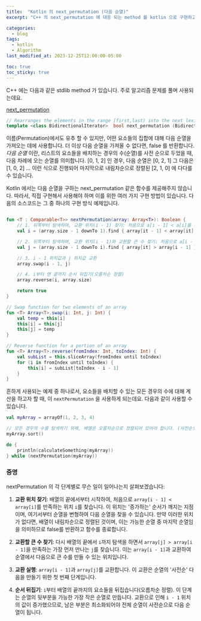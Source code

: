```yaml
---
title:  "Kotlin 의 next_permutation (다음 순열)"
excerpt: "C++ 의 next_permutation 에 대응 되는 method 를 kotlin 으로 구현하고, 리스트에 대한 모든 순열을 가져올 수 있다"

categories:
  - blog
tags:
  - kotlin
  - Algorithm
last_modified_at: 2023-12-25T12:00:00-05:00

toc: true
toc_sticky: true
---
```


C++ 에는 다음과 같은 stdlib method 가 있습니다. 주로 알고리즘 문제를 풀며 사용되는데요.

[next_permutation](https://cplusplus.com/reference/algorithm/next_permutation/)

```cpp
// Rearranges the elements in the range [first,last) into the next lexicographically greater permutation.
template <class BidirectionalIterator>  bool next_permutation (BidirectionalIterator first, BidirectionalIterator last);
```

이름(Permutation)에서도 유추 할 수 있지만, 어떤 요소들의 집합에 대해 다음 순열을 가져오는 데에 사용합니다. 더 이상 다음 순열을 가져올 수 없다면, false 를 반환합니다.
*다음 순열* 이란, 리스트의 요소들을 배치하는 경우의 수(순열)를 사전 순으로 두었을 때, 다음 차례에 오는 순열를 의미합니다.
[0, 1, 2] 인 경우, 다음 순열은 [0, 2, 1] 그 다음은 [1, 0, 2] ... 이런 식으로 진행되어 마지막으로 내림차순으로 정렬된 [2, 1, 0] 에 다다를 수 있습니다.

Kotlin 에서는 다음 순열을 구하는 next_permutation 같은 함수를 제공해주지 않습니다. 따라서, 직접 구현해서 사용해야 하며 이를 위한 여러 가지 구현 방법이 있습니다. 다음의 소스코드는 그 중 하나의 구현 방식 예제입니다.

```kotlin

fun <T : Comparable<T>> nextPermutation(array: Array<T>): Boolean {
    // 1. 뒤쪽부터 탐색하며, 교환 위치(i - 1) 찾기: 처음으로 a[i - 1] < a[i]를 만족하는 위치
    val i = (array.size - 1 downTo 1).find { array[it - 1] < array[it] } ?: return false

    // 2. 뒤쪽부터 탐색하며, 교환 위치(i - 1)와 교환할 큰 수 찾기: 처음으로 a[i - 1] < a[j]를 만족하는 위치
    val j = (array.size - 1 downTo i).find { array[it] > array[i - 1] }!!

    // 3. i - 1 위치값과 j 위치값 교환
    array.swap(i - 1, j)

    // 4. i부터 맨 끝까지 순서 뒤집기(오름차순 정렬)
    array.reverse(i, array.size)

    return true
}

// Swap function for two elements of an array
fun <T> Array<T>.swap(i: Int, j: Int) {
    val temp = this[i]
    this[i] = this[j]
    this[j] = temp
}

// Reverse function for a portion of an array
fun <T> Array<T>.reverse(fromIndex: Int, toIndex: Int) {
    val subList = this.sliceArray(fromIndex until toIndex)
    for (i in fromIndex until toIndex) {
        this[i] = subList[toIndex - i - 1]
    }
}
```

흔하게 사용되는 예제 중 하나로서, 요소들을 배치할 수 있는 모든 경우의 수에 대해 계산을 하고자 할 때, 이 `nextPermutation` 을 사용하게 되는데요.
다음과 같이 사용할 수 있습니다.

```kotlin
val myArray = arrayOf(1, 2, 3, 4)

// 모든 경우의 수를 탐색하기 위해, 배열은 오름차순으로 정렬되어 있어야 합니다. (사전순으로 맨 앞)
myArray.sort() 

do {
    println(calculateSomething(myArray))
} while (nextPermutation(myArray))
```

### 증명

nextPermutation 의 각 단계별로 무슨 일이 일어나는지 살펴보겠습니다:

1. **교환 위치 찾기**: 배열의 끝에서부터 시작하여, 처음으로 `array[i - 1] < array[i]`를 만족하는 위치 `i`를 찾습니다. 이 위치는 '증가하는' 순서가 깨지는 지점이며, 여기서부터 순열을 변형하여 다음 순열을 찾을 수 있습니다. 만약 이러한 위치가 없다면, 배열이 내림차순으로 정렬된 것이며, 이는 가능한 순열 중 마지막 순열임을 의미하므로 false를 반환하고 함수를 종료합니다.

2. **교환할 큰 수 찾기**: 다시 배열의 끝에서 `i`까지 탐색을 하면서 `array[j] > array[i - 1]`을 만족하는 가장 먼저 만나는 `j`를 찾습니다. 이는 `array[i - 1]`과 교환하여 순열에서 다음으로 큰 수를 만들 수 있는 위치입니다.

3. **교환 실행**: `array[i - 1]`과 `array[j]`를 교환합니다. 이 교환은 순열의 '사전순' 다음을 만들기 위한 첫 번째 단계입니다.

4. **순서 뒤집기**: `i`부터 배열의 끝까지의 요소들을 뒤집습니다(오름차순 정렬). 이 단계는 순열의 뒷부분을 가능한 가장 작은 순열로 만듭니다. 교환으로 인해 `i - 1` 위치의 값이 증가했으므로, 남은 부분은 최소화되어야 전체 순열이 사전순으로 다음 순열이 됩니다.
